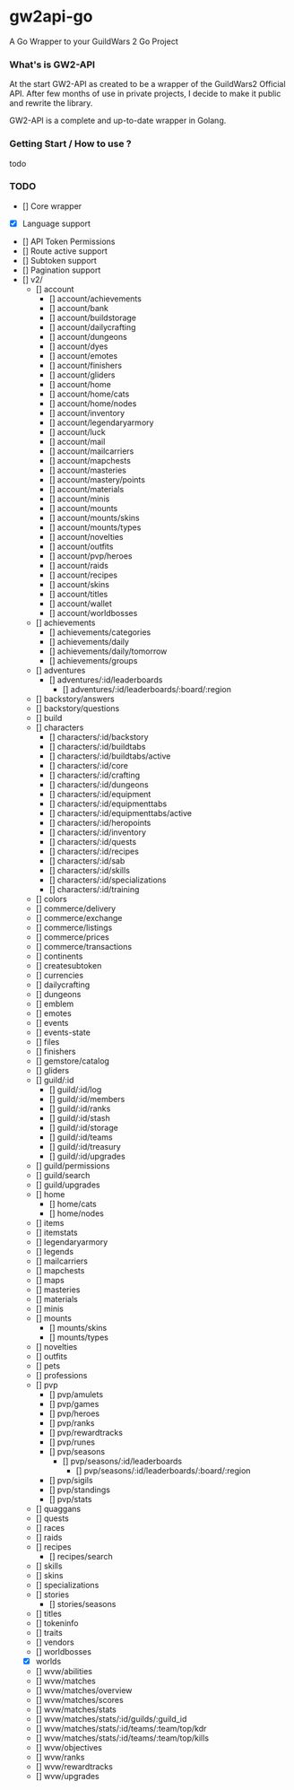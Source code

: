 # gw2api-go

A Go Wrapper to your GuildWars 2 Go Project

### What's is GW2-API 

At the start GW2-API as created to be a wrapper of the GuildWars2 Official API.
After few months of use in private projects, I decide to make it public and rewrite the library.

GW2-API is a complete and up-to-date wrapper in Golang.

### Getting Start / How to use ?

todo 
### TODO

- [] Core wrapper
- [x] Language support
- [] API Token Permissions
- [] Route active support
- [] Subtoken support
- [] Pagination support
- [] v2/
  - [] account
    - [] account/achievements
    - [] account/bank
    - [] account/buildstorage
    - [] account/dailycrafting
    - [] account/dungeons
    - [] account/dyes
    - [] account/emotes
    - [] account/finishers
    - [] account/gliders
    - [] account/home
    - [] account/home/cats
    - [] account/home/nodes
    - [] account/inventory
    - [] account/legendaryarmory
    - [] account/luck
    - [] account/mail
    - [] account/mailcarriers
    - [] account/mapchests
    - [] account/masteries
    - [] account/mastery/points
    - [] account/materials
    - [] account/minis
    - [] account/mounts
    - [] account/mounts/skins
    - [] account/mounts/types
    - [] account/novelties
    - [] account/outfits
    - [] account/pvp/heroes
    - [] account/raids
    - [] account/recipes
    - [] account/skins
    - [] account/titles
    - [] account/wallet
    - [] account/worldbosses
  - [] achievements
    - [] achievements/categories
    - [] achievements/daily
    - [] achievements/daily/tomorrow
    - [] achievements/groups
  - [] adventures
    - [] adventures/:id/leaderboards
      - [] adventures/:id/leaderboards/:board/:region
  - [] backstory/answers
  - [] backstory/questions
  - [] build
  - [] characters
    - [] characters/:id/backstory
    - [] characters/:id/buildtabs
    - [] characters/:id/buildtabs/active
    - [] characters/:id/core
    - [] characters/:id/crafting
    - [] characters/:id/dungeons
    - [] characters/:id/equipment
    - [] characters/:id/equipmenttabs
    - [] characters/:id/equipmenttabs/active
    - [] characters/:id/heropoints
    - [] characters/:id/inventory
    - [] characters/:id/quests
    - [] characters/:id/recipes
    - [] characters/:id/sab
    - [] characters/:id/skills
    - [] characters/:id/specializations
    - [] characters/:id/training
  - [] colors
  - [] commerce/delivery
  - [] commerce/exchange
  - [] commerce/listings
  - [] commerce/prices
  - [] commerce/transactions
  - [] continents
  - [] createsubtoken
  - [] currencies
  - [] dailycrafting
  - [] dungeons
  - [] emblem
  - [] emotes
  - [] events
  - [] events-state
  - [] files
  - [] finishers
  - [] gemstore/catalog
  - [] gliders
  - [] guild/:id
    - [] guild/:id/log
    - [] guild/:id/members
    - [] guild/:id/ranks
    - [] guild/:id/stash
    - [] guild/:id/storage
    - [] guild/:id/teams
    - [] guild/:id/treasury
    - [] guild/:id/upgrades
  - [] guild/permissions
  - [] guild/search
  - [] guild/upgrades
  - [] home
    - [] home/cats
    - [] home/nodes
  - [] items
  - [] itemstats
  - [] legendaryarmory
  - [] legends
  - [] mailcarriers
  - [] mapchests
  - [] maps
  - [] masteries
  - [] materials
  - [] minis
  - [] mounts
    - [] mounts/skins
    - [] mounts/types
  - [] novelties
  - [] outfits
  - [] pets
  - [] professions
  - [] pvp
    - [] pvp/amulets
    - [] pvp/games
    - [] pvp/heroes
    - [] pvp/ranks
    - [] pvp/rewardtracks
    - [] pvp/runes
    - [] pvp/seasons
      - [] pvp/seasons/:id/leaderboards
        - [] pvp/seasons/:id/leaderboards/:board/:region
    - [] pvp/sigils
    - [] pvp/standings
    - [] pvp/stats
  - [] quaggans
  - [] quests
  - [] races
  - [] raids
  - [] recipes
    - [] recipes/search
  - [] skills
  - [] skins
  - [] specializations
  - [] stories
    - [] stories/seasons
  - [] titles
  - [] tokeninfo
  - [] traits
  - [] vendors
  - [] worldbosses
  - [x] worlds
  - [] wvw/abilities
  - [] wvw/matches
  - [] wvw/matches/overview
  - [] wvw/matches/scores
  - [] wvw/matches/stats
  - [] wvw/matches/stats/:id/guilds/:guild_id
  - [] wvw/matches/stats/:id/teams/:team/top/kdr
  - [] wvw/matches/stats/:id/teams/:team/top/kills
  - [] wvw/objectives
  - [] wvw/ranks
  - [] wvw/rewardtracks
  - [] wvw/upgrades